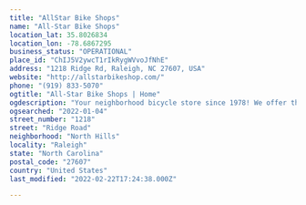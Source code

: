 ```yaml
---
title: "AllStar Bike Shops"
name: "All-Star Bike Shops"
location_lat: 35.8026834
location_lon: -78.6867295
business_status: "OPERATIONAL"
place_id: "ChIJ5V2ywcT1rIkRygWVvoJfNhE"
address: "1218 Ridge Rd, Raleigh, NC 27607, USA"
website: "http://allstarbikeshop.com/"
phone: "(919) 833-5070"
ogtitle: "All-Star Bike Shops | Home"
ogdescription: "Your neighborhood bicycle store since 1978! We offer the best selection of bikes and service in Raleigh, Cary, and Quail Corners, NC. Test ride a bike today!"
ogsearched: "2022-01-04"
street_number: "1218"
street: "Ridge Road"
neighborhood: "North Hills"
locality: "Raleigh"
state: "North Carolina"
postal_code: "27607"
country: "United States"
last_modified: "2022-02-22T17:24:38.000Z"

---
```

